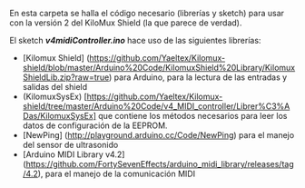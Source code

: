 En esta carpeta se halla el código necesario (librerías y sketch) para usar con la versión 2 del KiloMux Shield (la que parece de verdad).

El sketch <b><i>v4midiController.ino</i></b> hace uso de las siguientes librerías:
- [Kilomux Shield] (https://github.com/Yaeltex/Kilomux-shield/blob/master/Arduino%20Code/KilomuxShield%20Library/KilomuxShieldLib.zip?raw=true) para Arduino, para la lectura de las entradas y salidas del shield
- (KilomuxSysEx) [https://github.com/Yaeltex/Kilomux-shield/tree/master/Arduino%20Code/v4_MIDI_controller/Librer%C3%ADas/KilomuxSysEx] que contiene los métodos necesarios para leer los datos de configuración de la EEPROM.
- [NewPing] (http://playground.arduino.cc/Code/NewPing) para el manejo del sensor de ultrasonido
- [Arduino MIDI Library v4.2] (https://github.com/FortySevenEffects/arduino_midi_library/releases/tag/4.2), para el manejo de la comunicación MIDI
